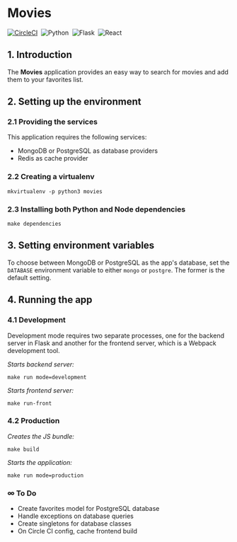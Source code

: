 # Movies

[![CircleCI](https://img.shields.io/circleci/build/gh/marcelo-vp/movies)](https://circleci.com/gh/marcelo-vp/movies)&nbsp;
![Python](https://img.shields.io/badge/python-3.7.4-blue)&nbsp;
![Flask](https://img.shields.io/badge/flask-1.0.2-blue)&nbsp;
![React](https://img.shields.io/badge/react-16.8.6-green)

## 1. Introduction
The **Movies** application provides an easy way to search for movies and add them to your favorites list.

## 2. Setting up the environment
### 2.1 Providing the services
This application requires the following services:
- MongoDB or PostgreSQL as database providers
- Redis as cache provider
### 2.2 Creating a virtualenv
    mkvirtualenv -p python3 movies
### 2.3 Installing both Python and Node dependencies
    make dependencies

## 3. Setting environment variables
To choose between MongoDB or PostgreSQL as the app's database, set the `DATABASE` environment variable to either `mongo` or `postgre`. The former is the default setting.

## 4. Running the app
### 4.1 Development
Development mode requires two separate processes, one for the backend server in Flask and
another for the frontend server, which is a Webpack development tool.

*Starts backend server:*

    make run mode=development

*Starts frontend server:*

    make run-front
### 4.2 Production
*Creates the JS bundle:*

    make build

*Starts the application:*

    make run mode=production

### ∞ To Do
- Create favorites model for PostgreSQL database
- Handle exceptions on database queries
- Create singletons for database classes
- On Circle CI config, cache frontend build
